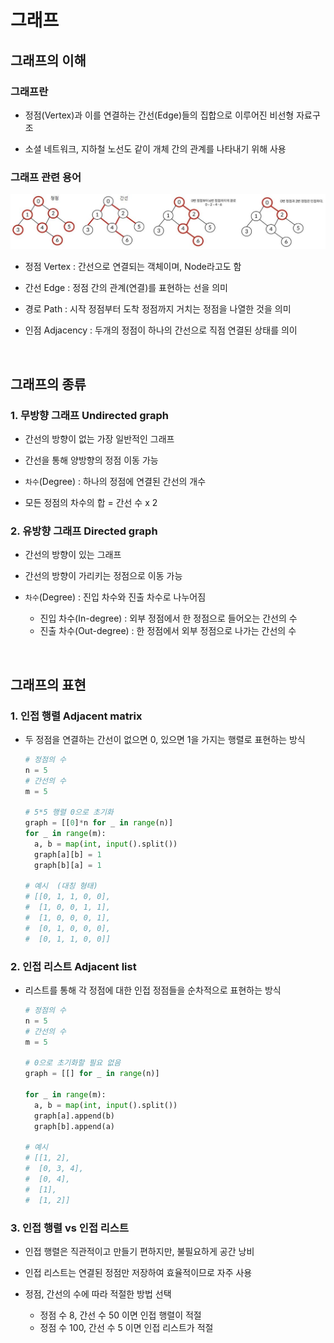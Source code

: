 # 그래프

## 그래프의 이해

### 그래프란
- 정점(Vertex)과 이를 연결하는 간선(Edge)들의 집합으로 이루어진 비선형 자료구조

- 소셜 네트워크, 지하철 노선도 같이 개체 간의 관계를 나타내기 위해 사용


### 그래프 관련 용어
![그래프 용어](graph.jpg)
- 정점 Vertex : 간선으로 연결되는 객체이며, Node라고도 함

- 간선 Edge : 정점 간의 관계(연결)를 표현하는 선을 의미

- 경로 Path : 시작 정점부터 도착 정점까지 거치는 정점을 나열한 것을 의미

- 인점 Adjacency : 두개의 정점이 하나의 간선으로 직점 연결된 상태를 의이

<br>

## 그래프의 종류
### 1. 무방향 그래프 Undirected graph
  - 간선의 방향이 없는 가장 일반적인 그래프

  - 간선을 통해 양방향의 정점 이동 가능

  - `차수`(Degree) : 하나의 정점에 연결된 간선의 개수

  - 모든 정점의 차수의 합 = 간선 수 x 2

### 2. 유방향 그래프 Directed graph
  - 간선의 방향이 있는 그래프

  - 간선의 방향이 가리키는 정점으로 이동 가능

  - `차수`(Degree) : 진입 차수와 진출 차수로 나누어짐
    - 진입 차수(In-degree) : 외부 정점에서 한 정점으로 들어오는 간선의 수
    - 진출 차수(Out-degree) : 한 정점에서 외부 정점으로 나가는 간선의 수

<br>

## 그래프의 표현

### 1. 인접 행렬 Adjacent matrix
- 두 정점을 연결하는 간선이 없으면 0, 있으면 1을 가지는 행렬로 표현하는 방식
  ```python
  # 정점의 수
  n = 5
  # 간선의 수
  m = 5

  # 5*5 행렬 0으로 초기화
  graph = [[0]*n for _ in range(n)]
  for _ in range(m):
    a, b = map(int, input().split())
    graph[a][b] = 1
    graph[b][a] = 1

  # 예시  (대칭 형태)
  # [[0, 1, 1, 0, 0],
  #  [1, 0, 0, 1, 1],
  #  [1, 0, 0, 0, 1],
  #  [0, 1, 0, 0, 0],
  #  [0, 1, 1, 0, 0]]
  ```

### 2. 인접 리스트 Adjacent list
- 리스트를 통해 각 정점에 대한 인접 정점들을 순차적으로 표현하는 방식
  ```python
  # 정점의 수
  n = 5
  # 간선의 수
  m = 5

  # 0으로 초기화할 필요 없음
  graph = [[] for _ in range(n)]

  for _ in range(m):
    a, b = map(int, input().split())
    graph[a].append(b)
    graph[b].append(a)

  # 예시
  # [[1, 2],
  #  [0, 3, 4],
  #  [0, 4],
  #  [1],
  #  [1, 2]]
  ```

### 3. 인접 행렬 vs 인접 리스트

- 인접 행렬은 직관적이고 만들기 편하지만, 불필요하게 공간 낭비

- 인접 리스트는 연결된 정점만 저장하여 효율적이므로 자주 사용

- 정점, 간선의 수에 따라 적절한 방법 선택
  - 정점 수 8, 간선 수 50 이면 인접 행렬이 적절
  - 정점 수 100, 간선 수 5 이면 인접 리스트가 적절